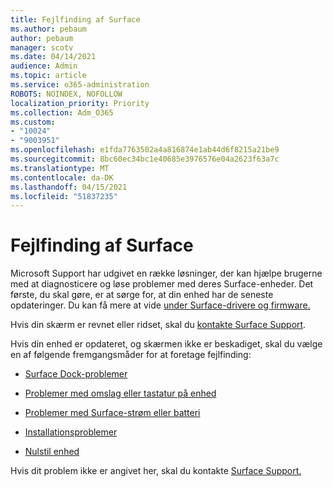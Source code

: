 ```yaml
---
title: Fejlfinding af Surface
ms.author: pebaum
author: pebaum
manager: scotv
ms.date: 04/14/2021
audience: Admin
ms.topic: article
ms.service: o365-administration
ROBOTS: NOINDEX, NOFOLLOW
localization_priority: Priority
ms.collection: Adm_O365
ms.custom:
- "10024"
- "9003951"
ms.openlocfilehash: e1fda7763502a4a816874e1ab44d6f8215a21be9
ms.sourcegitcommit: 8bc60ec34bc1e40685e3976576e04a2623f63a7c
ms.translationtype: MT
ms.contentlocale: da-DK
ms.lasthandoff: 04/15/2021
ms.locfileid: "51837235"
---
```

# <a name="troubleshoot-surface"></a>Fejlfinding af Surface

Microsoft Support har udgivet en række løsninger, der kan hjælpe brugerne med at diagnosticere og løse problemer med deres Surface-enheder. Det første, du skal gøre, er at sørge for, at din enhed har de seneste opdateringer. Du kan få mere at vide [under Surface-drivere og firmware.](https://docs.microsoft.com/surface/support-solutions-surface#surface-drivers-and-firmware)

Hvis din skærm er revnet eller ridset, skal du [kontakte Surface Support](https://docs.microsoft.com/surface/contact-surface-support?tabs=online).

Hvis din enhed er opdateret, og skærmen ikke er beskadiget, skal du vælge en af følgende fremgangsmåder for at foretage fejlfinding:
 
- [Surface Dock-problemer](https://docs.microsoft.com/surface/support-solutions-surface#surface-dock-issues)
 
- [Problemer med omslag eller tastatur på enhed](https://support.microsoft.com/sbs/surface/troubleshoot-your-surface-type-cover-or-keyboard-5b7ed1a7-bedd-5164-94a7-87f8e95df3fe?)
 
- [Problemer med Surface-strøm eller batteri](https://docs.microsoft.com/surface/support-solutions-surface#surface-power-or-battery-issues)
 
- [Installationsproblemer](https://docs.microsoft.com/surface/support-solutions-surface#deployment-issues)
 
- [Nulstil enhed](https://docs.microsoft.com/surface/support-solutions-surface#reset-device)

Hvis dit problem ikke er angivet her, skal du kontakte [Surface Support.](https://docs.microsoft.com/surface/contact-surface-support?tabs=online)

